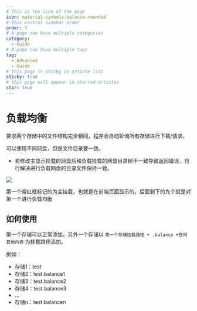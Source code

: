 ```yaml
---
# This is the icon of the page
icon: material-symbols:balance-rounded
# This control sidebar order
order: 7
# A page can have multiple categories
category:
  - Guide
# A page can have multiple tags
tag:
  - Advanced
  - Guide
# this page is sticky in article list
sticky: true
# this page will appear in starred articles
star: true
---
```


# 负载均衡

要求两个存储中的文件结构完全相同，程序会自动轮询所有存储进行下载/请求。

可以使用不同网盘，但是文件目录要一致。

- 若修改主显示挂载的网盘后和负载挂载的网盘目录树不一致导致返回错误，自行解决进行负载网盘的目录文件保持一致。

![](/img/advanced/balance.png)

第一个带红框标记的为主挂载，也就是在前端页面显示的，后面剩下的九个就是对第一个进行负载均衡

## **如何使用​**

第一个存储可以正常添加，另外一个存储以 `第一个存储挂载路径 + .balance +任何其他内容` 为挂载路径添加。



例如：

- 存储1：test
- 存储2：test.balance1
- 存储3：test.balance2
- 存储4：test.balance3
- ...
- 存储n：test.balancen
